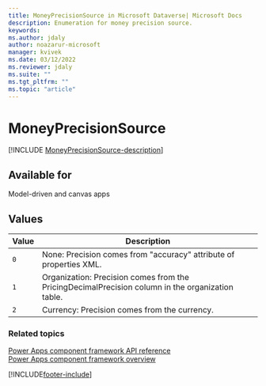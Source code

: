 ```yaml
---
title: MoneyPrecisionSource in Microsoft Dataverse| Microsoft Docs
description: Enumeration for money precision source.
keywords:
ms.author: jdaly
author: noazarur-microsoft
manager: kvivek
ms.date: 03/12/2022
ms.reviewer: jdaly
ms.suite: ""
ms.tgt_pltfrm: ""
ms.topic: "article"
---
```


# MoneyPrecisionSource

[!INCLUDE [MoneyPrecisionSource-description](includes/moneyprecisionsource-description.md)]

## Available for

Model-driven and canvas apps

## Values

| Value | Description  |
| ----- | ------------ |
| `0`   | None: Precision comes from "accuracy" attribute of properties XML. |
| `1`   | Organization: Precision comes from the PricingDecimalPrecision column in the organization table. |
| `2`   | Currency: Precision comes from the currency. |

### Related topics

[Power Apps component framework API reference](../reference/index.md)<br/>
[Power Apps component framework overview](../overview.md)

[!INCLUDE[footer-include](../../../includes/footer-banner.md)]
